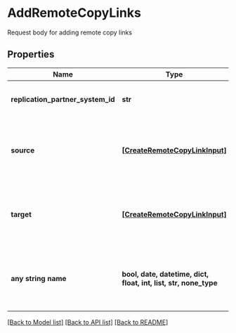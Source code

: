 # AddRemoteCopyLinks

Request body for adding remote copy links

## Properties
Name | Type | Description | Notes
------------ | ------------- | ------------- | -------------
**replication_partner_system_id** | **str** | SystemId of target replication partner | 
**source** | [**[CreateRemoteCopyLinkInput]**](CreateRemoteCopyLinkInput.md) | List of remote copy links to be added to source replication partner | 
**target** | [**[CreateRemoteCopyLinkInput]**](CreateRemoteCopyLinkInput.md) | List of remote copy links to be added to target replication partner | 
**any string name** | **bool, date, datetime, dict, float, int, list, str, none_type** | any string name can be used but the value must be the correct type | [optional]

[[Back to Model list]](../README.md#documentation-for-models) [[Back to API list]](../README.md#documentation-for-api-endpoints) [[Back to README]](../README.md)


